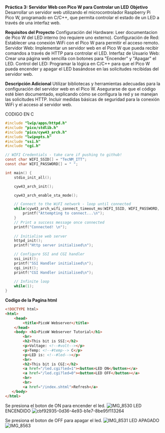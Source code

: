 
**Práctica 3: Servidor Web con Pico W para Controlar un LED**
**Objetivo**
Desarrollar un servidor web utilizando el microcontrolador Raspberry Pi Pico W, programado en C/C++, que permita controlar el estado de un LED a través de una interfaz web.

**Requisitos del Proyecto**
Configuración del Hardware: Leer documentacion de Pico W del LED interno (no requiere uno externo).
Configuración de Red: Establecer una conexión WiFi con el Pico W para permitir el acceso remoto.
Servidor Web: Implementar un servidor web en el Pico W que pueda recibir comandos a través de HTTP para controlar el LED.
Interfaz de Usuario Web: Crear una página web sencilla con botones para "Encender" y "Apagar" el LED.
Control del LED: Programar la lógica en C/C++ para que el Pico W pueda encender y apagar el LED basándose en las solicitudes recibidas del servidor web.

**Descripción Adicional**
Utilizar bibliotecas y herramientas adecuadas para la configuración del servidor web en el Pico W.
Asegurarse de que el código esté bien documentado, explicando cómo se configura la red y se manejan las solicitudes HTTP.
Incluir medidas básicas de seguridad para la conexión WiFi y el acceso al servidor web.

CODIGO EN C
```c
#include "lwip/apps/httpd.h"
#include "pico/stdlib.h"
#include "pico/cyw43_arch.h"
#include "lwipopts.h"
#include "ssi.h"
#include "cgi.h"

// WIFI Credentials - take care if pushing to github!
const char WIFI_SSID[] = "TecNM_ITT";
const char WIFI_PASSWORD[] = " ";

int main() {
    stdio_init_all();

    cyw43_arch_init();

    cyw43_arch_enable_sta_mode();

    // Connect to the WiFI network - loop until connected
    while(cyw43_arch_wifi_connect_timeout_ms(WIFI_SSID, WIFI_PASSWORD, CYW43_AUTH_WPA2_AES_PSK, 30000) != 0){
        printf("Attempting to connect...\n");
    }
    // Print a success message once connected
    printf("Connected! \n");
    
    // Initialise web server
    httpd_init();
    printf("Http server initialised\n");

    // Configure SSI and CGI handler
    ssi_init(); 
    printf("SSI Handler initialised\n");
    cgi_init();
    printf("CGI Handler initialised\n");
    
    // Infinite loop
    while(1);
}
```
**Codigo de la Pagina html**
```html
<!DOCTYPE html>
<html>
    <head> 
        <title>PicoW Webserver</title> 
    </head>
    <body> <h1>PicoW Webserver Tutorial</h1>
        <br>
        <h2>This bit is SSI:</h2>
        <p>Voltage: <!--#volt--></p>
        <p>Temp: <!--#temp--> C</p>
        <p>LED is: <!--#led--></p>
        <br>
        <h2>This bit is CGI:</h2>
        <a href="/led.cgi?led=1"><button>LED ON</button></a>
        <a href="/led.cgi?led=0"><button>LED OFF</button></a>
        <br>
        <br>
        <a href="/index.shtml">Refresh</a>
   </body>
</html>
```

Se presiona el boton de ON para encender el led.
![IMG_8530](https://github.com/JorgeGutierrez-TEC/PicoW-TEC/assets/133905295/1b75bbbb-561b-4cc9-b50c-bb14899ebd8e)
LED ENCENDIDO
![cbf92935-0d36-4e93-b1e7-8be95f113264](https://github.com/JorgeGutierrez-TEC/PicoW-TEC/assets/133905295/d333db9a-3337-4519-aa4b-4f1d61524720)

Se presiona el boton de OFF para apagar el led.
![IMG_8531](https://github.com/JorgeGutierrez-TEC/PicoW-TEC/assets/133905295/4ecb711a-e8d0-481d-904c-bc52136a336e)
LED APAGADO
![IMG_8563](https://github.com/JorgeGutierrez-TEC/PicoW-TEC/assets/133905295/2a0e2b4c-bb17-472d-a59b-6db42f876416)
